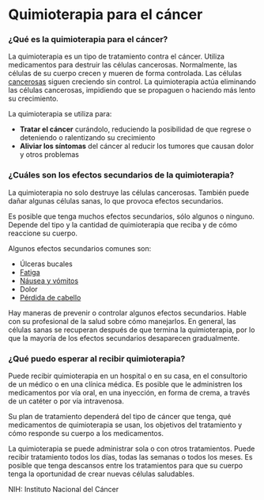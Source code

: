 Quimioterapia para el cáncer
============================


### ¿Qué es la quimioterapia para el cáncer?


La quimioterapia es un tipo de tratamiento contra el cáncer. Utiliza medicamentos para destruir las células cancerosas.
Normalmente, las células de su cuerpo crecen y mueren de forma controlada. Las células [cancerosas](https://medlineplus.gov/spanish/cancer.html)  siguen creciendo sin control. La quimioterapia actúa eliminando las células cancerosas, impidiendo que se propaguen o haciendo más lento su crecimiento.


La quimioterapia se utiliza para:


* **Tratar el cáncer** curándolo, reduciendo la posibilidad de que regrese o deteniendo o ralentizando su crecimiento
* **Aliviar los síntomas** del cáncer al reducir los tumores que causan dolor y otros problemas


### ¿Cuáles son los efectos secundarios de la quimioterapia?


La quimioterapia no solo destruye las células cancerosas. También puede dañar algunas células sanas, lo que provoca efectos secundarios.


Es posible que tenga muchos efectos secundarios, sólo algunos o ninguno. Depende del tipo y la cantidad de quimioterapia que reciba y de cómo reaccione su cuerpo.


Algunos efectos secundarios comunes son:


* Úlceras bucales
* [Fatiga](https://medlineplus.gov/spanish/fatigue.html)
* [Náusea y vómitos](https://medlineplus.gov/spanish/nauseaandvomiting.html)
* Dolor
* [Pérdida de cabello](https://medlineplus.gov/spanish/hairloss.html)


Hay maneras de prevenir o controlar algunos efectos secundarios. Hable con su profesional de la salud sobre cómo manejarlos. En general, las células sanas se recuperan después de que termina la quimioterapia, por lo que la mayoría de los efectos secundarios desaparecen gradualmente.


### ¿Qué puedo esperar al recibir quimioterapia?


Puede recibir quimioterapia en un hospital o en su casa, en el consultorio de un médico o en una clínica médica. Es posible que le administren los medicamentos por vía oral, en una inyección, en forma de crema, a través de un catéter o por vía intravenosa.


Su plan de tratamiento dependerá del tipo de cáncer que tenga, qué medicamentos de quimioterapia se usan, los objetivos del tratamiento y cómo responde su cuerpo a los medicamentos.


La quimioterapia se puede administrar sola o con otros tratamientos. Puede recibir tratamiento todos los días, todas las semanas o todos los meses. Es posible que tenga descansos entre los tratamientos para que su cuerpo tenga la oportunidad de crear nuevas células saludables.


NIH: Instituto Nacional del Cáncer

